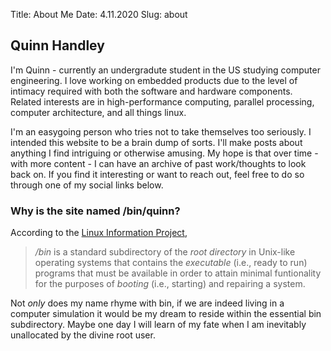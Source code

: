 Title: About Me
Date: 4.11.2020
Slug: about

## Quinn Handley 
I'm Quinn - currently an undergradute student in the US studying computer engineering. I love working on embedded products due to the level of intimacy required with both the software and hardware components. Related interests are in high-performance computing, parallel processing, computer architecture, and all things linux. 

I'm an easygoing person who tries not to take themselves too seriously. I intended this website to be a brain dump of sorts. I'll make posts about anything I find intriguing or otherwise amusing. My hope is that over time - with more content - I can have an archive of past work/thoughts to look back on. If you find it interesting or want to reach out, feel free to do so through one of my social links below.

### Why is the site named /bin/quinn?
According to the [Linux Information Project](http://www.linfo.org/bin.html),
> */bin* is a standard subdirectory of the *root directory* in Unix-like operating systems that contains the *executable* 
> (i.e., ready to run) programs that must be available in order to attain minimal funtionality for the purposes of *booting*
> (i.e., starting) and repairing a system.

Not *only* does my name rhyme with bin, if we are indeed living in a computer simulation it would be my dream to reside within the essential bin subdirectory. Maybe one day I will learn of my fate when I am inevitably unallocated by the divine root user. 
